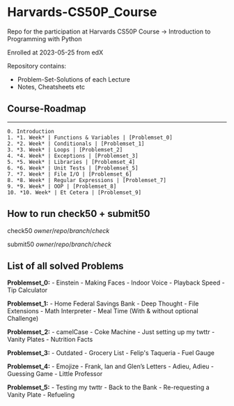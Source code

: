 # Harvards-CS50P_Course

Repo for the participation at Harvards CS50P Course -> Introduction to Programming with Python

Enrolled at 2023-05-25 from edX

Repository contains:

- Problem-Set-Solutions of each Lecture
- Notes, Cheatsheets etc

## Course-Roadmap

---------------------------------------------------
    0. Introduction
    1. *1. Week* | Functions & Variables | [Problemset_0]
    2. *2. Week* | Conditionals | [Problemset_1] 
    3. *3. Week* | Loops | [Problemset_2]
    4. *4. Week* | Exceptions | [Problemset_3]
    5. *5. Week* | Libraries | [Problemset_4]
    6. *6. Week* | Unit Tests | [Problemset_5]
    7. *7. Week* | File I/O | [Problemset_6]
    8. *8. Week* | Regular Expressions | [Problemset_7]
    9. *9. Week* | OOP | [Problemset_8]
    10. *10. Week* | Et Cetera | [Problemset_9]

## How to run check50 + submit50

check50 _owner_/_repo_/_branch_/_check_

submit50 _owner_/_repo_/_branch_/_check_

## List of all solved Problems

**Problemset_0:**
    - Einstein
    - Making Faces
    - Indoor Voice
    - Playback Speed
    - Tip Calculator

**Problemset_1:**
    - Home Federal Savings Bank
    - Deep Thought
    - File Extensions
    - Math Interpreter
    - Meal Time (With & without optional Challenge)

**Problemset_2:**
    - camelCase
    - Coke Machine
    - Just setting up my twttr
    - Vanity Plates
    - Nutrition Facts

**Problemset_3:**
    - Outdated
    - Grocery List
    - Felip's Taqueria
    - Fuel Gauge

**Problemset_4:**
    - Emojize
    - Frank, Ian and Glen’s Letters
    - Adieu, Adieu
    - Guessing Game
    - Little Professor

**Problemset_5:**
    - Testing my twttr
    - Back to the Bank
    - Re-requesting a Vanity Plate
    - Refueling
